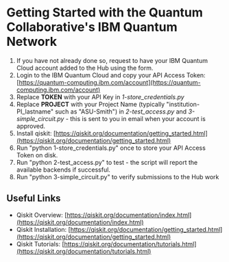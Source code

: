 # Getting Started with the Quantum Collaborative's IBM Quantum Network #

1. If you have not already done so, request to have your IBM Quantum Cloud account added to the Hub using the form.
2. Login to the IBM Quantum Cloud and copy your API Access Token: [https://quantum-computing.ibm.com/account](https://quantum-computing.ibm.com/account)
2. Replace **TOKEN** with your API Key in *1-store_credentials.py*
3. Replace **PROJECT** with your Project Name (typically "institution-PI_lastname" such as "ASU-Smith") in *2-test_access.py* and *3-simple_circuit.py* - this is sent to you in email when your account is approved.
4. Install qiskit: [https://qiskit.org/documentation/getting_started.html](https://qiskit.org/documentation/getting_started.html)
5. Run "python 1-store_credentials.py" once to store your API Access Token on disk.
6. Run "python 2-test_access.py" to test - the script will report the available backends if successful.
7. Run "python 3-simple_circuit.py" to verify submissions to the Hub work

## Useful Links ##

* Qiskit Overview: [https://qiskit.org/documentation/index.html](https://qiskit.org/documentation/index.html)
* Qiskit Installation: [https://qiskit.org/documentation/getting_started.html](https://qiskit.org/documentation/getting_started.html)
* Qiskit Tutorials: [https://qiskit.org/documentation/tutorials.html](https://qiskit.org/documentation/tutorials.html)



